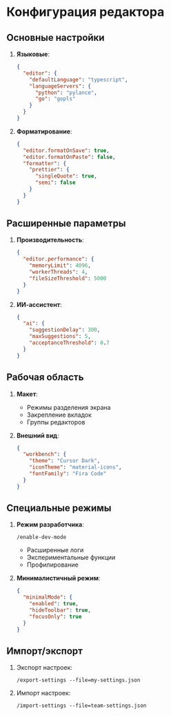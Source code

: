 # Конфигурация редактора

## Основные настройки

1. **Языковые**:
   ```json
   {
     "editor": {
       "defaultLanguage": "typescript",
       "languageServers": {
         "python": "pylance",
         "go": "gopls"
       }
     }
   }
   ```

2. **Форматирование**:
   ```json
   {
     "editor.formatOnSave": true,
     "editor.formatOnPaste": false,
     "formatter": {
       "prettier": {
         "singleQuote": true,
         "semi": false
       }
     }
   }
   ```

## Расширенные параметры

1. **Производительность**:
   ```json
   {
     "editor.performance": {
       "memoryLimit": 4096,
       "workerThreads": 4,
       "fileSizeThreshold": 5000
     }
   }
   ```

2. **ИИ-ассистент**:
   ```json
   {
     "ai": {
       "suggestionDelay": 300,
       "maxSuggestions": 5,
       "acceptanceThreshold": 0.7
     }
   }
   ```

## Рабочая область

1. **Макет**:
   - Режимы разделения экрана
   - Закрепление вкладок
   - Группы редакторов

2. **Внешний вид**:
   ```json
   {
     "workbench": {
       "theme": "Cursor Dark",
       "iconTheme": "material-icons",
       "fontFamily": "Fira Code"
     }
   }
   ```

## Специальные режимы

1. **Режим разработчика**:
   ```cursor
   /enable-dev-mode
   ```
   - Расширенные логи
   - Экспериментальные функции
   - Профилирование

2. **Минималистичный режим**:
   ```json
   {
     "minimalMode": {
       "enabled": true,
       "hideToolbar": true,
       "focusOnly": true
     }
   }
   ```

## Импорт/экспорт
1. Экспорт настроек:
   ```cursor
   /export-settings --file=my-settings.json
   ```
2. Импорт настроек:
   ```cursor
   /import-settings --file=team-settings.json
   ```